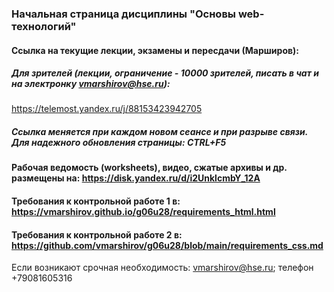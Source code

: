 ### Начальная страница дисциплины "Основы web-технологий"

#### Ссылка на текущие лекции, экзамены и пересдачи (Марширов): 

##### Для зрителей (лекции, ограничение - 10000 зрителей, писать в чат и на электронку vmarshirov@hse.ru):
https://telemost.yandex.ru/j/88153423942705
<!--#### О лекции 22 ноября
Я принял решение заранее записать и загрузить на Яндекс диск лекцию на 22 ноября. 

Соответственно 22 ноября лекция отменяется 

Видео содержит:

Пояснения и комментарии к контрольной работе 2: https://disk.yandex.ru/i/JSgegwNkd6hqyw

Пример создания простейшего сайта с использованием bootstrap: https://disk.yandex.ru/i/J4uaTtVKaWOLsA

Применение bootstrap и JS при создании страниц сайтов: https://disk.yandex.ru/i/W3VhSKcFRIabMw

Перечисленные файлы размещены в: https://disk.yandex.ru/d/7WaOHxzA6I50YQ
##### Для участников (семинары и экзамены, ограничение на 40 участников):
https://telemost.yandex.ru/j/20159208524043
-->









<!--
<pre>
  Замечено, что некоторые студенты могут защитить контрольную работу 1 досрочно (18 октября)  и 
 поэтому  я заранее записал и загрузил лекцию на 18 октября.
Соответственно 18 октября лекция отменяется

Видео содержит:
Пример решения задачи по п.
С. 2 балла. Создание страницы с формой для описания, решения (используя JavaScript) оригинальной алгоритмической задачи. 
На удаленный сервер отправлять условие, исходные данные и результаты решения.
Видео в  https://disk.yandex.ru/i/NkZFwshkDVlcjA
Обновленный код и представление на: 
https://github.com/vmarshirov/2023_Basics_of_Web_Tecnologies/tree/main/JS_DOM
https://github.com/vmarshirov/2023_Basics_of_Web_Tecnologies/blob/main/JS_DOM/form_abc.html
https://vmarshirov.github.io/2023_Basics_of_Web_Tecnologies/JS_DOM/form_abc.html

Пример решения задачи по 
В.3. Создать страницу для решения алгоритмической задачи. Название страницы "Решение алгоритмической задачи"
Видео в : https://disk.yandex.ru/i/-pkiDnZckPMD7Q
Обновленный код и представление на: 
https://github.com/vmarshirov/2023_Basics_of_Web_Tecnologies/tree/main/JS_DOM
https://github.com/vmarshirov/2023_Basics_of_Web_Tecnologies/blob/main/JS_DOM/step_abc.html
https://vmarshirov.github.io/2023_Basics_of_Web_Tecnologies/JS_DOM/step_abc.html
По сравнению с рассмотренным ранее примером реализации этой задачи,  
здесь используются объекты и получается более прозрачным и читаемым код
</pre>
-->



<!--
##### Особенности подключения:  
<ol>
<li>Для авторизации использовать корпоративную электронку</li>
<li>Задержка по времени может достигать трех минут</li>
<li>Кликните мышкой по моему  экрану и настраивайте все </li>
<li> Опустив курсор вниз-вправо,  кликнув по шестеренке, выберите необходимое качество изображения, см. рис ниже
<img src="tMost_02.jpg"></li>
<li> Опустив курсор вниз (примерно в середине по горизонтали),   кликните "Эфир", см. рис ниже
<img src="tMost_032.jpg">
<br>появятся символы  типа "Эфир" с красным кружком слева 
<img src="tMost_033.jpg">
<br>при необходимости нажмите "play" или "пауза" - это внизу-слева и будет видно изменение секунд на моем экране
</li>
<li>Обязательно напомните мне и проконтролируйте включение записи</li>
</ol>
-->

##### Ссылка меняется при каждом новом сеансе и при разрыве связи. Для надежного обновления страницы: CTRL+F5
#### Рабочая ведомость (worksheets), видео, сжатые архивы и др. размещены на: https://disk.yandex.ru/d/i2UnklcmbY_12A
#### Требования к контрольной работе 1 в: https://vmarshirov.github.io/g06u28/requirements_html.html
#### Требования к контрольной работе 2 в: https://github.com/vmarshirov/g06u28/blob/main/requirements_css.md
Если возникают срочная  необходимость: vmarshirov@hse.ru; телефон +79081605316   

<!---
#### Семинары Шадриной Е.В.: https://github.com/evshadrina/
#### Семинары Осиповой А.И.: https://github.com/OsipovaA/OsipovaA
#### Файлы (списки и оценки): https://disk.yandex.ru/d/Q4ZSaFSA9LhoFA
#### Видео: https://disk.yandex.ru/d/VsDvkuhcxmcPrA

####Страницы с полезной информацией: https://vmarshirov.github.io/index
-->
<!--
## ТЕСТИРОВАНИЕ
### Студентам:

1. Запустить тест с темой 1, скопировать и записать свои данные  (логин:notroot; пароль:notroot)

http://185.182.111.214:7600/public_html/testing/

2. Запустить скрипт, соответствующий номеру потока(группы) (логин:notroot; пароль:notroot)

http://185.182.111.214:7610/cgi-bin/login_ip.py - группа 01, группа 02, группа 03

http://185.182.111.214:7609/cgi-bin/login_ip.py - группа 04, группа 05, группа 06

http://185.182.111.214:7611/cgi-bin/login_ip.py - группа 07, группа 08

и, используя этот скрипт, отправить скопированные данные (логин и IP) преподавателю

3. Пример запроса на просмотр результатов

http://185.182.111.214:7600/cgi-bin/result_t_1.pl?01_name_01=g01_t1_2021-11-17_ivanov

g01_t1_2021-11-17_ivanov необходимо заменить на свой логин

### Преподавателям (g06u09-g06u11):

1. Проверить, скопировать и отредактировать логины и IP студентов из

~/tmp/login_ip.txt в

~/public_html/login_ip.txt

Обратить внимание (macOS-убрать пробел в конце строки ,LF, пустые строки в начале и в конце файла ~/public_html/login_ip.txt)

2. Скриптом

http://185.182.111.214:7600/cgi-bin/login_ip.sh - дозаписать студентов в общий список и проверить

http://185.182.111.214:7600/cgi-bin/lists.sh - тестируются или тестировались

## Требования к сайту
### https://vmarshirov.github.io/g06u28/requirements.html
-->

